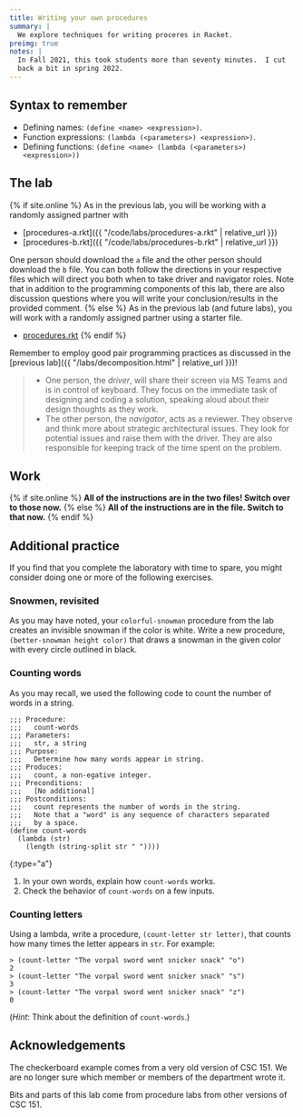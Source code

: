 ```yaml
---
title: Writing your own procedures
summary: |
  We explore techniques for writing proceres in Racket.
preimg: true
notes: |
  In Fall 2021, this took students more than seventy minutes.  I cut
  back a bit in spring 2022.
---
```


## Syntax to remember

*   Defining names: `(define <name> <expression>)`.
*   Function expressions: `(lambda (<parameters>) <expression>)`.
*   Defining functions: `(define <name> (lambda (<parameters>) <expression>))`

## The lab

{% if site.online %}
As in the previous lab, you will be working with a randomly assigned partner with 

*   [procedures-a.rkt]({{ "/code/labs/procedures-a.rkt" | relative_url }})
*   [procedures-b.rkt]({{ "/code/labs/procedures-b.rkt" | relative_url }})

One person should download the `a` file and the other person should download the `b` file.
You can both follow the directions in your respective files which will direct you both when to take driver and navigator roles.
Note that in addition to the programming components of this lab, there are also discussion questions where you will write your conclusion/results in the provided comment.
{% else %}
As in the previous lab (and future labs), you will work with a randomly assigned
partner using a starter file.

* [procedures.rkt](../code/labs/procedures.rkt)
{% endif %}


Remember to employ good pair programming practices as discussed in the [previous lab]({{ "/labs/decomposition.html" | relative_url }})!

> +   One person, the *driver*, will share their screen via MS Teams and is in control of keyboard.
>     They focus on the immediate task of designing and coding a solution, speaking aloud about their design thoughts as they work.
> +   The other person, the *navigator*, acts as a reviewer.
>     They observe and think more about strategic architectural issues.
>     They look for potential issues and raise them with the driver.
>     They are also responsible for keeping track of the time spent on the problem.

## Work


{% if site.online %}
**All of the instructions are in the two files!  Switch over to those now.**
{% else %}
**All of the instructions are in the file.  Switch to that now.**
{% endif %}

## Additional practice

If you find that you complete the laboratory with time to spare, you might consider doing one or more of the following exercises.

### Snowmen, revisited

As you may have noted, your `colorful-snowman` procedure from the lab creates an invisible snowman if the color is white.
Write a new procedure, `(better-snowman height color)` that draws a snowman in the given color with every circle outlined in black.

### Counting words

As you may recall, we used the following code to count the number of words in a string.

```
;;; Procedure:
;;;   count-words
;;; Parameters:
;;;   str, a string
;;; Purpose:
;;;   Determine how many words appear in string.
;;; Produces:
;;;   count, a non-egative integer.
;;; Preconditions:
;;;   [No additional]
;;; Postconditions:
;;;   count represents the number of words in the string.
;;;   Note that a "word" is any sequence of characters separated
;;;   by a space.
(define count-words
  (lambda (str)
    (length (string-split str " "))))
```

{:type="a"}
1.  In your own words, explain how `count-words` works.
2.  Check the behavior of `count-words` on a few inputs.

### Counting letters

Using a lambda, write a procedure, `(count-letter str letter)`, that counts how many times the letter appears in `str`.
For example:

```drracket
> (count-letter "The vorpal sword went snicker snack" "o")
2
> (count-letter "The vorpal sword went snicker snack" "s")
3
> (count-letter "The vorpal sword went snicker snack" "z")
0
```

(_Hint_: Think about the definition of `count-words`.)


## Acknowledgements

The checkerboard example comes from a very old version of CSC 151.
We are no longer sure which member or members of the department wrote it.

Bits and parts of this lab come from procedure labs from other versions of CSC 151.
